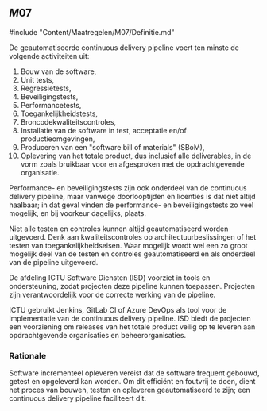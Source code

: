 ## $M07$

#include "Content/Maatregelen/M07/Definitie.md"

De geautomatiseerde continuous delivery pipeline voert ten minste de volgende activiteiten uit:

1. Bouw van de software,
2. Unit tests,
3. Regressietests,
4. Beveiligingstests,
5. Performancetests,
6. Toegankelijkheidstests,
7. Broncodekwaliteitscontroles,
8. Installatie van de software in test, acceptatie en/of productieomgevingen,
9. Produceren van een "software bill of materials" (SBoM),
10. Oplevering van het totale product, dus inclusief alle deliverables, in de vorm zoals bruikbaar voor en afgesproken met de opdrachtgevende organisatie.

Performance- en beveiligingstests zijn ook onderdeel van de continuous delivery pipeline, maar vanwege doorlooptijden en licenties is dat niet altijd haalbaar; in dat geval vinden de performance- en beveiligingstests zo veel mogelijk, en bij voorkeur dagelijks, plaats.

Niet alle testen en controles kunnen altijd geautomatiseerd worden uitgevoerd. Denk aan kwaliteitscontroles op architectuurbeslissingen of het testen van toegankelijkheidseisen. Waar mogelijk wordt wel een zo groot mogelijk deel van de testen en controles geautomatiseerd en als onderdeel van de pipeline uitgevoerd.

De afdeling ICTU Software Diensten (ISD) voorziet in tools en ondersteuning, zodat projecten deze pipeline kunnen toepassen. Projecten zijn verantwoordelijk voor de correcte werking van de pipeline.

ICTU gebruikt Jenkins, GitLab CI of Azure DevOps als tool voor de implementatie van de continuous delivery pipeline. ISD biedt de projecten een voorziening om releases van het totale product veilig op te leveren aan opdrachtgevende organisaties en beheerorganisaties.

### Rationale

Software incrementeel opleveren vereist dat de software frequent gebouwd, getest en opgeleverd kan worden. Om dit efficiënt en foutvrij te doen, dient het proces van bouwen, testen en opleveren geautomatiseerd te zijn; een continuous delivery pipeline faciliteert dit.
